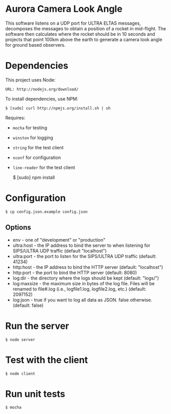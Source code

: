 Aurora Camera Look Angle
========================

This software listens on a UDP port for ULTRA ELTAS messages, decomposes the
messages to obtain a position of a rocket in mid-flight. The software then
calculates where the rocket should be in 10 seconds and projects that point
100km above the earth to generate a camera look angle for ground based
observers.

Dependencies
============

This project uses Node:

    URL: http://nodejs.org/download/

To install dependencies, use NPM:

    $ [sudo] curl http://npmjs.org/install.sh | sh

Requires:

 * `mocha` for testing
 * `winston` for logging
 * `string` for the test client
 * `nconf` for configuration
 * `line-reader` for the test client

    $ [sudo] npm install

Configuration
=============

    $ cp config.json.example config.json

Options
-------
* env - one of "development" or "production"
* ultra:host - the IP address to bind the server to when listening for SIPS/ULTRA UDP traffic (default "localhost")
* ultra:port - the port to listen for the SIPS/ULTRA UDP traffic (default: 41234)
* http:host - the IP address to bind the HTTP server (default: "localhost")
* http:port - the port to bind the HTTP server (default: 8080)
* log:dir - the directory where the logs should be kept (default: "logs/")
* log:maxsize - the maximum size in bytes of the log file. Files will be renamed to file#.log (i.e., logfile1.log, logfile2.log, etc.) (default: 2097152)
* log:json - true if you want to log all data as JSON. false otherwise. (default: false)

Run the server
==============

    $ node server

Test with the client
====================

    $ node client

Run unit tests
==============

    $ mocha

